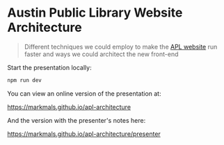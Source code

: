 # Austin Public Library Website Architecture

> Different techniques we could employ to make the [APL website](https://library.austintexas.gov) run faster and ways we could architect the new front-end

Start the presentation locally:

```sh
npm run dev
```

You can view an online version of the presentation at:

https://markmals.github.io/apl-architecture

And the version with the presenter's notes here:

https://markmals.github.io/apl-architecture/presenter